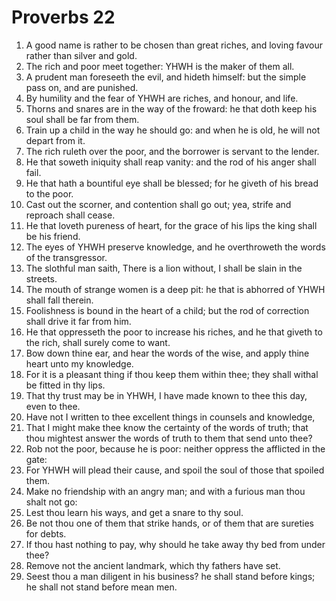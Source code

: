 ﻿# Proverbs 22
1. A good name is rather to be chosen than great riches, and loving favour rather than silver and gold. 
2. The rich and poor meet together: YHWH is the maker of them all. 
3. A prudent man foreseeth the evil, and hideth himself: but the simple pass on, and are punished. 
4. By humility and the fear of YHWH are riches, and honour, and life. 
5. Thorns and snares are in the way of the froward: he that doth keep his soul shall be far from them. 
6. Train up a child in the way he should go: and when he is old, he will not depart from it. 
7. The rich ruleth over the poor, and the borrower is servant to the lender. 
8. He that soweth iniquity shall reap vanity: and the rod of his anger shall fail. 
9. He that hath a bountiful eye shall be blessed; for he giveth of his bread to the poor. 
10. Cast out the scorner, and contention shall go out; yea, strife and reproach shall cease. 
11. He that loveth pureness of heart, for the grace of his lips the king shall be his friend. 
12. The eyes of YHWH preserve knowledge, and he overthroweth the words of the transgressor. 
13. The slothful man saith, There is a lion without, I shall be slain in the streets. 
14. The mouth of strange women is a deep pit: he that is abhorred of YHWH shall fall therein. 
15. Foolishness is bound in the heart of a child; but the rod of correction shall drive it far from him. 
16. He that oppresseth the poor to increase his riches, and he that giveth to the rich, shall surely come to want. 
17. Bow down thine ear, and hear the words of the wise, and apply thine heart unto my knowledge. 
18. For it is a pleasant thing if thou keep them within thee; they shall withal be fitted in thy lips. 
19. That thy trust may be in YHWH, I have made known to thee this day, even to thee. 
20. Have not I written to thee excellent things in counsels and knowledge, 
21. That I might make thee know the certainty of the words of truth; that thou mightest answer the words of truth to them that send unto thee? 
22. Rob not the poor, because he is poor: neither oppress the afflicted in the gate: 
23. For YHWH will plead their cause, and spoil the soul of those that spoiled them. 
24. Make no friendship with an angry man; and with a furious man thou shalt not go: 
25. Lest thou learn his ways, and get a snare to thy soul. 
26. Be not thou one of them that strike hands, or of them that are sureties for debts. 
27. If thou hast nothing to pay, why should he take away thy bed from under thee? 
28. Remove not the ancient landmark, which thy fathers have set. 
29. Seest thou a man diligent in his business? he shall stand before kings; he shall not stand before mean men. 
